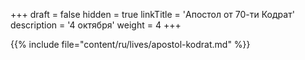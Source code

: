 +++
draft = false
hidden = true
linkTitle = 'Апостол от 70-ти Кодрат'
description = '4 октября'
weight = 4
+++

{{% include file="content/ru/lives/apostol-kodrat.md" %}}
